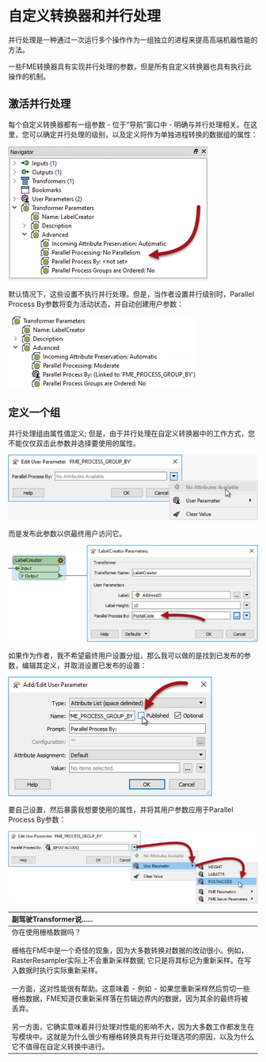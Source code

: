 # 自定义转换器和并行处理

并行处理是一种通过一次运行多个操作作为一组独立的进程来提高高端机器性能的方法。

一些FME转换器具有实现并行处理的参数，但是所有自定义转换器也具有执行此操作的机制。

## 激活并行处理

每个自定义转换器都有一组参数 - 位于“导航”窗口中 - 明确与并行处理相关。在这里，您可以确定并行处理的级别，以及定义将作为单独进程转换的数据组的属性：

[![](../.gitbook/assets/img5.048.ctparalleloption.png)](https://github.com/safesoftware/FMETraining/blob/Desktop-Advanced-2018/DesktopAdvanced5CustomTransformers/Images/Img5.048.CTParallelOption.png)

默认情况下，这些设置不执行并行处理。但是，当作者设置并行级别时，Parallel Process By参数将变为活动状态，并自动创建用户参数：

[![](../.gitbook/assets/img5.049.ctparalleloptionset.png)](https://github.com/safesoftware/FMETraining/blob/Desktop-Advanced-2018/DesktopAdvanced5CustomTransformers/Images/Img5.049.CTParallelOptionSet.png)

## 定义一个组

并行处理组由属性值定义; 但是，由于并行处理在自定义转换器中的工作方式，您不能仅仅双击此参数并选择要使用的属性。

[![](../.gitbook/assets/img5.050.ctparallelparamnoattrs.png)](https://github.com/safesoftware/FMETraining/blob/Desktop-Advanced-2018/DesktopAdvanced5CustomTransformers/Images/Img5.050.CTParallelParamNoAttrs.png)

而是发布此参数以供最终用户访问它。

[![](../.gitbook/assets/img5.051.ctparalleloptionuserparam.png)](https://github.com/safesoftware/FMETraining/blob/Desktop-Advanced-2018/DesktopAdvanced5CustomTransformers/Images/Img5.051.CTParallelOptionUserParam.png)

如果作为作者，我不希望最终用户设置分组，那么我可以做的是找到已发布的参数，编辑其定义，并取消设置已发布的设置：

[![](../.gitbook/assets/img5.052.ctparallelparamuncheckpublished.png)](https://github.com/safesoftware/FMETraining/blob/Desktop-Advanced-2018/DesktopAdvanced5CustomTransformers/Images/Img5.052.CTParallelParamUncheckPublished.png)

要自己设置，然后暴露我想要使用的属性，并将其用户参数应用于Parallel Process By参数：

[![](../.gitbook/assets/img5.053.parallelprocessbybeingset.png)](https://github.com/safesoftware/FMETraining/blob/Desktop-Advanced-2018/DesktopAdvanced5CustomTransformers/Images/Img5.053.ParallelProcessByBeingSet.png)

|  副驾驶Transformer说...... |
| :--- |
|  你在使用栅格数据吗？  <br><br>栅格在FME中是一个奇怪的现象，因为大多数转换对数据的改动很小。例如，RasterResampler实际上不会重新采样数据; 它只是将其标记为重新采样。在写入数据时执行实际重新采样。  <br><br>一方面，这对性能很有帮助。这意味着 - 例如 - 如果您重新采样然后剪切一些栅格数据，FME知道仅重新采样落在剪辑边界内的数据，因为其余的最终将被丢弃。  <br><br>另一方面，它确实意味着并行处理对性能的影响不大，因为大多数工作都发生在写模块中。这就是为什么很少有栅格转换具有并行处理选项的原因，以及为什么它不值得在自定义转换中进行。 |

